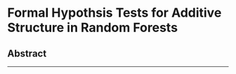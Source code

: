 # Formal Hypothsis Tests for Additive Structure in Random Forests

## Abstract

---------------------------------------------------------------------------
